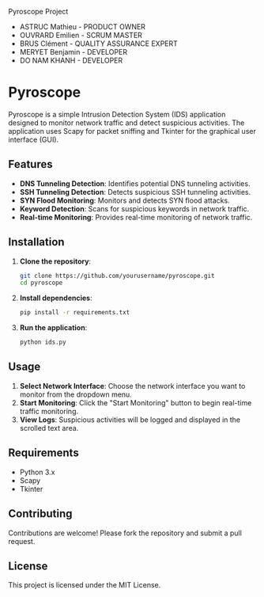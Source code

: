 Pyroscope Project
- ASTRUC Mathieu - PRODUCT OWNER
- OUVRARD Emilien - SCRUM MASTER
- BRUS Clément - QUALITY ASSURANCE EXPERT
- MERYET Benjamin - DEVELOPER
- DO NAM KHANH - DEVELOPER

# Pyroscope

Pyroscope is a simple Intrusion Detection System (IDS) application designed to monitor network traffic and detect suspicious activities. The application uses Scapy for packet sniffing and Tkinter for the graphical user interface (GUI).

## Features

- **DNS Tunneling Detection**: Identifies potential DNS tunneling activities.
- **SSH Tunneling Detection**: Detects suspicious SSH tunneling activities.
- **SYN Flood Monitoring**: Monitors and detects SYN flood attacks.
- **Keyword Detection**: Scans for suspicious keywords in network traffic.
- **Real-time Monitoring**: Provides real-time monitoring of network traffic.

## Installation

1. **Clone the repository**:
    ```bash
    git clone https://github.com/yourusername/pyroscope.git
    cd pyroscope
    ```

2. **Install dependencies**:
    ```bash
    pip install -r requirements.txt
    ```

3. **Run the application**:
    ```bash
    python ids.py
    ```

## Usage

1. **Select Network Interface**: Choose the network interface you want to monitor from the dropdown menu.
2. **Start Monitoring**: Click the "Start Monitoring" button to begin real-time traffic monitoring.
3. **View Logs**: Suspicious activities will be logged and displayed in the scrolled text area.

## Requirements

- Python 3.x
- Scapy
- Tkinter

## Contributing

Contributions are welcome! Please fork the repository and submit a pull request.

## License

This project is licensed under the MIT License.
 
